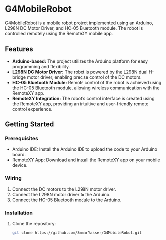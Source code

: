 # G4MobileRobot

G4MobileRobot is a mobile robot project implemented using an Arduino, L298N DC Motor Driver, and HC-05 Bluetooth module. The robot is controlled remotely using the RemoteXY mobile app.

## Features

- **Arduino-based:** The project utilizes the Arduino platform for easy programming and flexibility.
- **L298N DC Motor Driver:** The robot is powered by the L298N dual H-bridge motor driver, enabling precise control of the DC motors.
- **HC-05 Bluetooth Module:** Remote control of the robot is achieved using the HC-05 Bluetooth module, allowing wireless communication with the RemoteXY app.
- **RemoteXY Integration:** The robot's control interface is created using the RemoteXY app, providing an intuitive and user-friendly remote control experience.

## Getting Started

### Prerequisites

- Arduino IDE: Install the Arduino IDE to upload the code to your Arduino board.
- RemoteXY App: Download and install the RemoteXY app on your mobile device.

### Wiring

1. Connect the DC motors to the L298N motor driver.
2. Connect the L298N motor driver to the Arduino.
3. Connect the HC-05 Bluetooth module to the Arduino.

### Installation

1. Clone the repository:

   ```bash
   git clone https://github.com/3mmarYasser/G4MobileRobot.git
